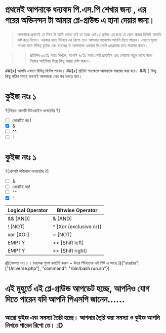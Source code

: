 # প্রথমেই আপনাকে ধন্যবাদ পি.এস.পি শেখার জন্য , এর পরের অভিনন্দন টা আমার প্লে-গ্রাউন্ড এ হানা দেয়ার জন্য।

> আপনাকে প্রথমেই যে বিষয় টা আমি বলতে চাই তা হচ্ছে এই প্লে গ্রাউন্ড এর জন্য যে কোন প্রকার রিভিউ আপনি কষ্ট করে দিবেন।
> দরকার হলে গিটহাব এর রিপো তেও আপনার সাজেশন আপনি দিতে পারেন।
> এখানে মুলত পাওয়া যাবে বিভিন্ন কুইজ এবং চ্যালেঞ্জ যা আপনাকে একজন পিএসপি প্রোগ্রামার হতে সাহাজ্য করবে। 

>> প্রতিদিন ৩০% সময় শিখলে, আপনি ৭০% সময় সেটা প্রাকটিস এবং সেটাকে নতুন ভাবে সাথে নিজের আইডিয়া দিয়ে কিছু করার চেষ্টা করুন। 

 ##[x] আপনি এখানে বিভিন্ন হিন্টস পাবেন।
 ##[x] প্রতিটা পদক্ষেপে আপনাকে সাহাজ্য করা হবে।
 ##[ ] কিন্তু কিছু কঠিন সময়ে অবশ্যই আপনাকে একা পথ চলতে হবে।

# কুইজ নংঃ ১
?[নিচের কোনটি বিটওয়াইস অপারেটর ?]
-[ ] কোনটিই নয় !
-[x] &
-[ ] ^^
-[ ] !
# কুইজ নংঃ ১
?[কোনটি লজিকাল অপারেটর ?]
-[ ] &
-[ ] কোনটিই নয়!
-[ ] ^^
-[x] !

Logical Operator | Bitwise Operator
------------ | -------------
&& [AND] | & [AND]
! [NOT] | ^ [Xor (exclusive or)]
xor [XOr] | ~ [NOT]
 EMPTY | << [Shift left]
 EMPTY | >> [Shift right]

@[সমস্যা নংঃ ১ । চ্যালেঞ্জ গুলো কমপ্লিট করুন ~ উত্তর গিটহাবের এই গিষ্ট এ আছে ]({"stubs": ["Universe.php"], "command": "/bin/bash run.sh"})


# এই মুহুর্তে এই প্লে-গ্রাউন্ড আপডেট হচ্ছে, আপনিও যোগ দিতে পারেন যদি আপনি পিএসপি জানেন......
 
## আরো কুইজ এবং সমস্যা তৈরি হচ্ছে। আপনার তৈ্রি করা সমস্যা ও কুইজ আপনি লিখতে পারেন রিপো তে। :D

